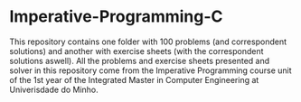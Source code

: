 # Imperative-Programming-C

This repository contains one folder with 100 problems (and correspondent solutions) and another with exercise sheets (with the correspondent solutions aswell).
All the problems and exercise sheets presented and solver in this repository come from the Imperative Programming course unit of the 1st year of the Integrated Master in Computer Engineering at Univerisdade do Minho.
